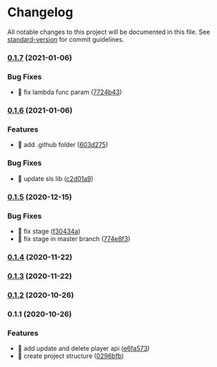 # Changelog

All notable changes to this project will be documented in this file. See [standard-version](https://github.com/conventional-changelog/standard-version) for commit guidelines.

### [0.1.7](https://github.com/yeukfei02/deno-serverless/compare/v0.1.6...v0.1.7) (2021-01-06)


### Bug Fixes

* 🐛 fix lambda func param ([7724b43](https://github.com/yeukfei02/deno-serverless/commit/7724b4346ac8cba4e4de86b78d327a932c092110))

### [0.1.6](https://github.com/yeukfei02/deno-serverless/compare/v0.1.5...v0.1.6) (2021-01-06)


### Features

* 🎸 add .github folder ([603d275](https://github.com/yeukfei02/deno-serverless/commit/603d275fa47988f0a293bbdb21861cedf1b58a20))


### Bug Fixes

* 🐛 update sls lib ([c2d01a9](https://github.com/yeukfei02/deno-serverless/commit/c2d01a916d401e359f3af9d83fdf892398726da0))

### [0.1.5](https://github.com/yeukfei02/deno-serverless/compare/v0.1.4...v0.1.5) (2020-12-15)


### Bug Fixes

* 🐛 fix stage ([f30434a](https://github.com/yeukfei02/deno-serverless/commit/f30434afba15cf479c496c8e5de805b044d7781f))
* 🐛 fix stage in master branch ([774e8f3](https://github.com/yeukfei02/deno-serverless/commit/774e8f388f30a6dbaa8bd24eefb81c4bfadbfbe0))

### [0.1.4](https://github.com/yeukfei02/deno-serverless/compare/v0.1.3...v0.1.4) (2020-11-22)

### [0.1.3](https://github.com/yeukfei02/deno-serverless/compare/v0.1.2...v0.1.3) (2020-11-22)

### [0.1.2](https://github.com/yeukfei02/deno-serverless/compare/v0.1.1...v0.1.2) (2020-10-26)

### 0.1.1 (2020-10-26)


### Features

* 🎸 add update and delete player api ([e6fa573](https://github.com/yeukfei02/deno-serverless/commit/e6fa57314372573ebcc06d72c6acbfbf1f1e637e))
* 🎸 create project structure ([0296bfb](https://github.com/yeukfei02/deno-serverless/commit/0296bfb1c4038af71425f65f32c05b33320e6026))
